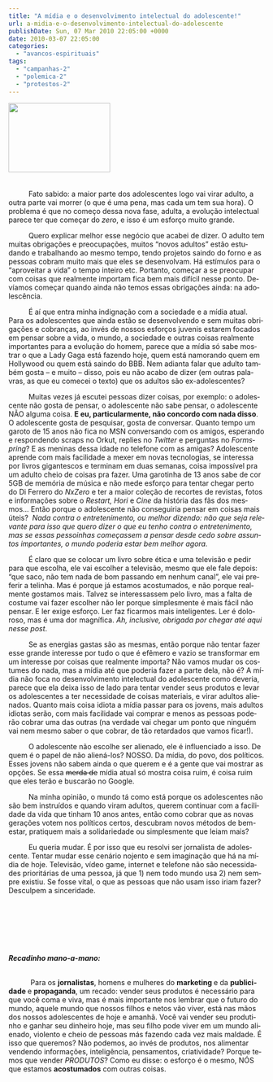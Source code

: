```yaml
---
title: "A mídia e o desenvolvimento intelectual do adolescente!"
url: a-midia-e-o-desenvolvimento-intelectual-do-adolescente
publishDate: Sun, 07 Mar 2010 22:05:00 +0000
date: 2010-03-07 22:05:00
categories: 
  - "avancos-espirituais"
tags: 
  - "campanhas-2"
  - "polemica-2"
  - "protestos-2"
---
```

<div><a href="http://2.bp.blogspot.com/_BzqI_RDZ6O4/S5QgVwUwenI/AAAAAAAAB-I/aVD0DOLHddk/s1600-h/adolescentes+instituto+II.jpg" imageanchor="1"><img border="0" height="136" src="http://2.bp.blogspot.com/_BzqI_RDZ6O4/S5QgVwUwenI/AAAAAAAAB-I/aVD0DOLHddk/s200/adolescentes+instituto+II.jpg" width="200"></a></div><br><br><div><span lang="PT-BR">          <span><span>Fato sabido: a maior parte dos adolescentes logo vai virar adulto, a outra parte vai morrer (o que é uma pena, mas cada um tem sua hora). O problema é que no começo dessa nova fase, adulta, a evolução intelectual parece ter que começar do </span></span><i><span><span>zero</span></span></i><span><span>, e isso é um esforço muito grande.<p></p></span></span></span></div><div><span lang="PT-BR"><span>          Quero explicar melhor esse negócio que acabei de dizer. O adulto tem muitas obrigações e preocupações, muitos “novos adultos” estão estudando e trabalhando ao mesmo tempo, tendo projetos saindo do forno e as pessoas cobram muito mais que eles se desenvolvam. Há estímulos para o “aproveitar a vida” o tempo inteiro etc. Portanto, começar a se preocupar com coisas que realmente importam fica bem mais difícil nesse ponto. Devíamos começar quando ainda não temos essas obrigações ainda: na adolescência.<p></p></span></span></div><div><span lang="PT-BR"><span>          É aí que entra minha indignação com a sociedade e a mídia atual. Para os adolescentes que ainda estão se desenvolvendo e sem muitas obrigações e cobranças, ao invés de nossos esforços juvenis estarem focados em pensar sobre a vida, o mundo, a sociedade e outras coisas realmente importantes para a evolução do homem, parece que a mídia só sabe mostrar o que a Lady Gaga está fazendo hoje, quem está namorando quem em Hollywood ou quem está saindo do BBB. Nem adianta falar que adulto também gosta – e muito – disso, pois eu não acabo de dizer (em outras palavras, as que eu comecei o texto) que os adultos são ex-adolescentes? <p></p></span></span></div><div><span lang="PT-BR"><span>          Muitas vezes já escutei pessoas dizer coisas, por exemplo: o adolescente não gosta de pensar, o adolescente não sabe pensar, o adolescente NÃO alguma coisa. <b>E eu, particularmente, não concordo com nada disso</b>. O adolescente gosta de pesquisar, gosta de conversar. Quanto tempo um garoto de 15 anos não fica no MSN conversando com os amigos, esperando e respondendo scraps no Orkut, replies no </span><i><span>Twitter</span></i><span> e perguntas no </span><i><span>Formspring</span></i><span>? E as meninas dessa idade no telefone com as amigas? Adolescente aprende com mais facilidade a mexer em novas tecnologias, se interessa por livros gigantescos e terminam em duas semanas, coisa impossível pra um adulto cheio de coisas pra fazer. Uma garotinha de 13 anos sabe de cor 5GB de memória de música e não mede esforço para tentar chegar perto do Di Ferrero do </span><i><span>NxZero</span></i><span> e ter a maior coleção de recortes de revistas, fotos e informações sobre o </span><i><span>Restart, Hori</span></i><span> e </span><i><span>Cine</span></i><span> da história das fãs dos mesmos... Então porque o adolescente não conseguiria pensar em coisas mais úteis?  </span><i><span>Nada contra o entretenimento, ou melhor dizendo: não que seja relevante para isso que quero dizer o que eu tenho contra o entretenimento, mas se essas pessoinhas começassem a pensar desde cedo sobre assuntos importantes, o mundo poderia estar bem melhor agora. <p></p></span></i></span></div><div><span lang="PT-BR"><span>          É claro que se colocar um livro sobre ética e uma televisão e pedir para que escolha, ele vai escolher a televisão, mesmo que ele fale depois: “que saco, não tem nada de bom passando em nenhum canal”, ele vai preferir a telinha. Mas é porque já estamos acostumados, e não porque realmente gostamos mais. Talvez se interessassem pelo livro, mas a falta de costume vai fazer escolher não ler porque simplesmente é mais fácil não pensar. E ler exige esforço. Ler faz ficarmos mais inteligentes. Ler é doloroso, mas é uma dor magnífica. </span><i><span>Ah, inclusive, obrigada por chegar até aqui nesse post</span></i><span>.<p></p></span></span></div><div><span lang="PT-BR"><span>          Se as energias gastas são as mesmas, então porque não tentar fazer esse grande interesse por tudo o que é efêmero e vazio se transformar em um interesse por coisas que realmente importa? Não vamos mudar os costumes do nada, mas a mídia até que poderia fazer a parte dela, não é? A mídia não foca no desenvolvimento intelectual do adolescente como deveria, parece que ela deixa isso de lado para tentar vender seus produtos e levar os adolescentes a ter necessidade de coisas materiais, e virar adultos alienados. Quanto mais coisa idiota a mídia passar para os jovens, mais adultos idiotas serão, com mais facilidade vai comprar e menos as pessoas poderão cobrar uma das outras (na verdade vai chegar um ponto que ninguém vai nem mesmo saber o que cobrar, de tão retardados que vamos ficar!). <p></p></span></span></div><div><span lang="PT-BR"><span>          O adolescente não escolhe ser alienado, ele é influenciado a isso. De quem é o papel de não aliená-los? NOSSO. Da mídia, do povo, dos políticos. Esses jovens não sabem ainda o que querem e é a gente que vai mostrar as opções. Se essa <s>merda de</s> mídia atual só mostra coisa ruim, é coisa ruim que eles terão e buscarão no Google. <p></p></span></span></div><div><span lang="PT-BR"><span>          Na minha opinião, o mundo tá como está porque os adolescentes não são bem instruídos e quando viram adultos, querem continuar com a facilidade da vida que tinham 10 anos antes, então como cobrar que as novas gerações votem nos políticos certos, descubram novos métodos de bem-estar, pratiquem mais a solidariedade ou simplesmente que leiam mais?<p></p></span></span></div><div><span lang="PT-BR"><span>          Eu queria mudar. É por isso que eu resolvi ser jornalista de adolescente. Tentar mudar esse cenário nojento e sem imaginação que há na mídia de hoje. Televisão, vídeo game, internet e telefone não são necessidades prioritárias de uma pessoa, já que 1) nem todo mundo usa 2) nem sempre existiu. Se fosse vital, o que as pessoas que não usam isso iriam fazer? Desculpem a sinceridade</span></span><span lang="PT-BR">.<p></p></span></div><div><span lang="PT-BR"><br></span></div><div><span lang="PT-BR"><br></span></div><div><span lang="PT-BR"><br></span></div><div><span lang="PT-BR"><br></span></div><div><span lang="PT-BR"><br></span></div><div><span lang="PT-BR"><br></span></div><div><span lang="PT-BR"><b><i>Recadinho mano-a-mano:</i></b></span></div><div><span lang="PT-BR"><br></span></div><div><span lang="PT-BR"><p>           Para os <b>jornalistas</b>, homens e mulheres do <b>marketing </b>e da <b>publicidade </b>e <b>propaganda</b>, um recado: vender seus produtos é necessário para que você coma e viva, mas é mais importante nos lembrar que o futuro do mundo, aquele mundo que nossos filhos e netos vão viver, está nas mãos dos nossos adolescentes de hoje e amanhã. Você vai vender seu produtinho e ganhar seu dinheiro hoje, mas seu filho pode viver em um mundo alienado, violento e cheio de pessoas más fazendo cada vez mais maldade. É isso que queremos? Não podemos, ao invés de produtos, nos alimentar vendendo informações, inteligência, pensamentos, criatividade? Porque temos que vender <i>PRODUTOS</i>? Como eu disse: o esforço é o mesmo, NÓS que estamos <b>acostumados</b> com outras coisas.</p></span></div><div><span lang="PT-BR"><p><br></p></span></div><div><span lang="PT-BR"><p><br></p></span></div>
